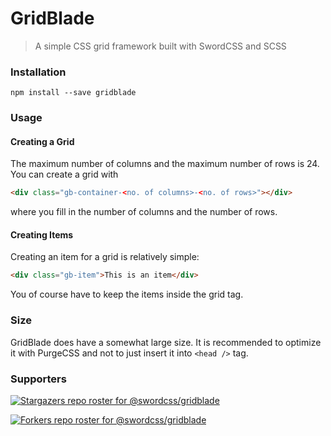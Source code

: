 # GridBlade

> A simple CSS grid framework built with SwordCSS and SCSS

### Installation

`npm install --save gridblade`

### Usage

#### Creating a Grid

The maximum number of columns and the maximum number of rows is 24. You can create a grid with

```html
<div class="gb-container-<no. of columns>-<no. of rows>"></div>
```

where you fill in the number of columns and the number of rows.

#### Creating Items

Creating an item for a grid is relatively simple:

```html
<div class="gb-item">This is an item</div>
```

You of course have to keep the items inside the grid tag.

### Size

GridBlade does have a somewhat large size. It is recommended to optimize it with PurgeCSS and not to just insert it into `<head />` tag.

### Supporters

[![Stargazers repo roster for @swordcss/gridblade](https://reporoster.com/stars/swordcss/gridblade)](https://github.com/swordcss/gridblade/stargazers)

[![Forkers repo roster for @swordcss/gridblade](https://reporoster.com/forks/swordcss/gridblade)](https://github.com/swordcss/gridblade/network/members)
